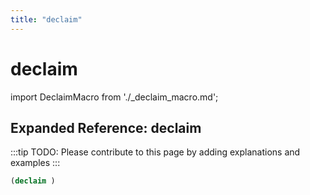 ```yaml
---
title: "declaim"
---
```


# declaim

import DeclaimMacro from './_declaim_macro.md';

<DeclaimMacro />

## Expanded Reference: declaim

:::tip
TODO: Please contribute to this page by adding explanations and examples
:::

```lisp
(declaim )
```
